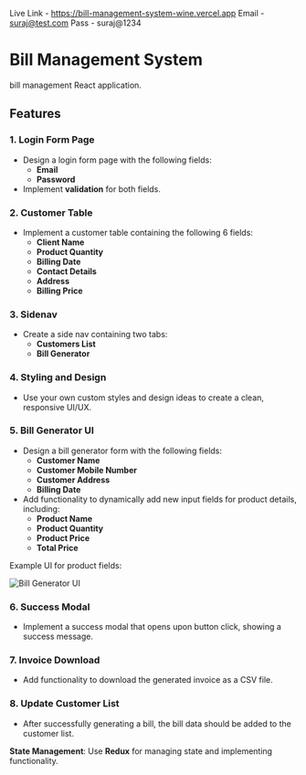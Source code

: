 Live Link - https://bill-management-system-wine.vercel.app
Email - suraj@test.com
Pass - suraj@1234

# Bill Management System

bill management React application.

## Features

### 1. Login Form Page
- Design a login form page with the following fields:
  - **Email**
  - **Password**
- Implement **validation** for both fields.

### 2. Customer Table
- Implement a customer table containing the following 6 fields:
  - **Client Name**
  - **Product Quantity**
  - **Billing Date**
  - **Contact Details**
  - **Address**
  - **Billing Price**

### 3. Sidenav
- Create a side nav containing two tabs:
  - **Customers List**
  - **Bill Generator**

### 4. Styling and Design
- Use your own custom styles and design ideas to create a clean, responsive UI/UX.

### 5. Bill Generator UI
- Design a bill generator form with the following fields:
  - **Customer Name**
  - **Customer Mobile Number**
  - **Customer Address**
  - **Billing Date**
- Add functionality to dynamically add new input fields for product details, including:
  - **Product Name**
  - **Product Quantity**
  - **Product Price**
  - **Total Price**

Example UI for product fields:

![Bill Generator UI](https://prod-files-secure.s3.us-west-2.amazonaws.com/76a0172c-d58b-4241-bb64-f4533077b180/aebb9d58-c43e-48be-9704-5203fbb1b8e8/Untitled.png)

### 6. Success Modal
- Implement a success modal that opens upon button click, showing a success message.

### 7. Invoice Download
- Add functionality to download the generated invoice as a CSV file.

### 8. Update Customer List
- After successfully generating a bill, the bill data should be added to the customer list.

**State Management**: Use **Redux** for managing state and implementing functionality.



